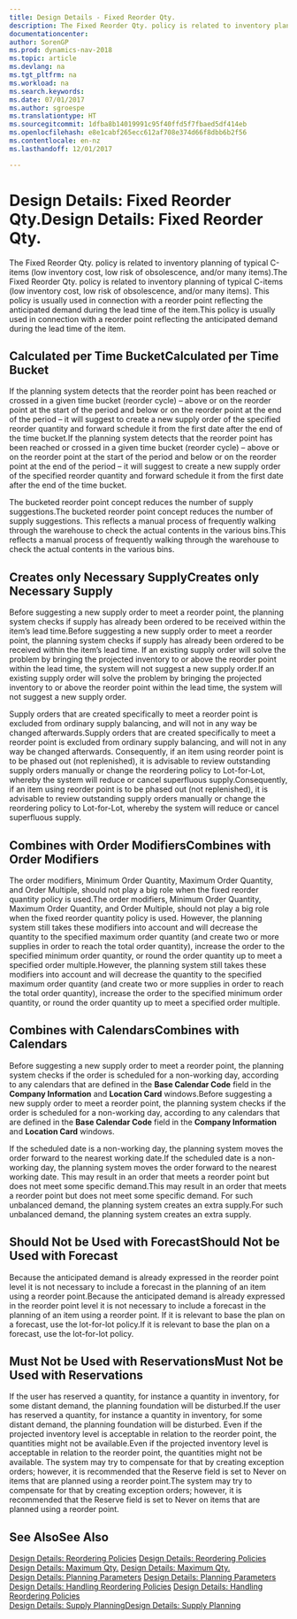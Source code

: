```yaml
---
title: Design Details - Fixed Reorder Qty.
description: The Fixed Reorder Qty. policy is related to inventory planning of typical C-items (low inventory cost, low risk of obsolescence, and/or many items). This policy is usually used in connection with a reorder point reflecting the anticipated demand during the lead time of the item.
documentationcenter: 
author: SorenGP
ms.prod: dynamics-nav-2018
ms.topic: article
ms.devlang: na
ms.tgt_pltfrm: na
ms.workload: na
ms.search.keywords: 
ms.date: 07/01/2017
ms.author: sgroespe
ms.translationtype: HT
ms.sourcegitcommit: 1dfba8b14019991c95f40ffd5f7fbaed5df414eb
ms.openlocfilehash: e8e1cabf265ecc612af708e374d66f8dbb6b2f56
ms.contentlocale: en-nz
ms.lasthandoff: 12/01/2017

---
```

# <a name="design-details-fixed-reorder-qty"></a><span data-ttu-id="e0d99-104">Design Details: Fixed Reorder Qty.</span><span class="sxs-lookup"><span data-stu-id="e0d99-104">Design Details: Fixed Reorder Qty.</span></span>
<span data-ttu-id="e0d99-105">The Fixed Reorder Qty. policy is related to inventory planning of typical C-items (low inventory cost, low risk of obsolescence, and/or many items).</span><span class="sxs-lookup"><span data-stu-id="e0d99-105">The Fixed Reorder Qty. policy is related to inventory planning of typical C-items (low inventory cost, low risk of obsolescence, and/or many items).</span></span> <span data-ttu-id="e0d99-106">This policy is usually used in connection with a reorder point reflecting the anticipated demand during the lead time of the item.</span><span class="sxs-lookup"><span data-stu-id="e0d99-106">This policy is usually used in connection with a reorder point reflecting the anticipated demand during the lead time of the item.</span></span>  

## <a name="calculated-per-time-bucket"></a><span data-ttu-id="e0d99-107">Calculated per Time Bucket</span><span class="sxs-lookup"><span data-stu-id="e0d99-107">Calculated per Time Bucket</span></span>  
 <span data-ttu-id="e0d99-108">If the planning system detects that the reorder point has been reached or crossed in a given time bucket (reorder cycle) – above or on the reorder point at the start of the period and below or on the reorder point at the end of the period – it will suggest to create a new supply order of the specified reorder quantity and forward schedule it from the first date after the end of the time bucket.</span><span class="sxs-lookup"><span data-stu-id="e0d99-108">If the planning system detects that the reorder point has been reached or crossed in a given time bucket (reorder cycle) – above or on the reorder point at the start of the period and below or on the reorder point at the end of the period – it will suggest to create a new supply order of the specified reorder quantity and forward schedule it from the first date after the end of the time bucket.</span></span>  

 <span data-ttu-id="e0d99-109">The bucketed reorder point concept reduces the number of supply suggestions.</span><span class="sxs-lookup"><span data-stu-id="e0d99-109">The bucketed reorder point concept reduces the number of supply suggestions.</span></span> <span data-ttu-id="e0d99-110">This reflects a manual process of frequently walking through the warehouse to check the actual contents in the various bins.</span><span class="sxs-lookup"><span data-stu-id="e0d99-110">This reflects a manual process of frequently walking through the warehouse to check the actual contents in the various bins.</span></span>  

## <a name="creates-only-necessary-supply"></a><span data-ttu-id="e0d99-111">Creates only Necessary Supply</span><span class="sxs-lookup"><span data-stu-id="e0d99-111">Creates only Necessary Supply</span></span>  
 <span data-ttu-id="e0d99-112">Before suggesting a new supply order to meet a reorder point, the planning system checks if supply has already been ordered to be received within the item’s lead time.</span><span class="sxs-lookup"><span data-stu-id="e0d99-112">Before suggesting a new supply order to meet a reorder point, the planning system checks if supply has already been ordered to be received within the item’s lead time.</span></span> <span data-ttu-id="e0d99-113">If an existing supply order will solve the problem by bringing the projected inventory to or above the reorder point within the lead time, the system will not suggest a new supply order.</span><span class="sxs-lookup"><span data-stu-id="e0d99-113">If an existing supply order will solve the problem by bringing the projected inventory to or above the reorder point within the lead time, the system will not suggest a new supply order.</span></span>  

 <span data-ttu-id="e0d99-114">Supply orders that are created specifically to meet a reorder point is excluded from ordinary supply balancing, and will not in any way be changed afterwards.</span><span class="sxs-lookup"><span data-stu-id="e0d99-114">Supply orders that are created specifically to meet a reorder point is excluded from ordinary supply balancing, and will not in any way be changed afterwards.</span></span> <span data-ttu-id="e0d99-115">Consequently, if an item using reorder point is to be phased out (not replenished), it is advisable to review outstanding supply orders manually or change the reordering policy to Lot-for-Lot, whereby the system will reduce or cancel superfluous supply.</span><span class="sxs-lookup"><span data-stu-id="e0d99-115">Consequently, if an item using reorder point is to be phased out (not replenished), it is advisable to review outstanding supply orders manually or change the reordering policy to Lot-for-Lot, whereby the system will reduce or cancel superfluous supply.</span></span>  

## <a name="combines-with-order-modifiers"></a><span data-ttu-id="e0d99-116">Combines with Order Modifiers</span><span class="sxs-lookup"><span data-stu-id="e0d99-116">Combines with Order Modifiers</span></span>  
 <span data-ttu-id="e0d99-117">The order modifiers, Minimum Order Quantity, Maximum Order Quantity, and Order Multiple, should not play a big role when the fixed reorder quantity policy is used.</span><span class="sxs-lookup"><span data-stu-id="e0d99-117">The order modifiers, Minimum Order Quantity, Maximum Order Quantity, and Order Multiple, should not play a big role when the fixed reorder quantity policy is used.</span></span> <span data-ttu-id="e0d99-118">However, the planning system still takes these modifiers into account and will decrease the quantity to the specified maximum order quantity (and create two or more supplies in order to reach the total order quantity), increase the order to the specified minimum order quantity, or round the order quantity up to meet a specified order multiple.</span><span class="sxs-lookup"><span data-stu-id="e0d99-118">However, the planning system still takes these modifiers into account and will decrease the quantity to the specified maximum order quantity (and create two or more supplies in order to reach the total order quantity), increase the order to the specified minimum order quantity, or round the order quantity up to meet a specified order multiple.</span></span>  

## <a name="combines-with-calendars"></a><span data-ttu-id="e0d99-119">Combines with Calendars</span><span class="sxs-lookup"><span data-stu-id="e0d99-119">Combines with Calendars</span></span>  
 <span data-ttu-id="e0d99-120">Before suggesting a new supply order to meet a reorder point, the planning system checks if the order is scheduled for a non-working day, according to any calendars that are defined in the **Base Calendar Code** field in the **Company Information** and **Location Card** windows.</span><span class="sxs-lookup"><span data-stu-id="e0d99-120">Before suggesting a new supply order to meet a reorder point, the planning system checks if the order is scheduled for a non-working day, according to any calendars that are defined in the **Base Calendar Code** field in the **Company Information** and **Location Card** windows.</span></span>  

 <span data-ttu-id="e0d99-121">If the scheduled date is a non-working day, the planning system moves the order forward to the nearest working date.</span><span class="sxs-lookup"><span data-stu-id="e0d99-121">If the scheduled date is a non-working day, the planning system moves the order forward to the nearest working date.</span></span> <span data-ttu-id="e0d99-122">This may result in an order that meets a reorder point but does not meet some specific demand.</span><span class="sxs-lookup"><span data-stu-id="e0d99-122">This may result in an order that meets a reorder point but does not meet some specific demand.</span></span> <span data-ttu-id="e0d99-123">For such unbalanced demand, the planning system creates an extra supply.</span><span class="sxs-lookup"><span data-stu-id="e0d99-123">For such unbalanced demand, the planning system creates an extra supply.</span></span>  

## <a name="should-not-be-used-with-forecast"></a><span data-ttu-id="e0d99-124">Should Not be Used with Forecast</span><span class="sxs-lookup"><span data-stu-id="e0d99-124">Should Not be Used with Forecast</span></span>  
 <span data-ttu-id="e0d99-125">Because the anticipated demand is already expressed in the reorder point level it is not necessary to include a forecast in the planning of an item using a reorder point.</span><span class="sxs-lookup"><span data-stu-id="e0d99-125">Because the anticipated demand is already expressed in the reorder point level it is not necessary to include a forecast in the planning of an item using a reorder point.</span></span> <span data-ttu-id="e0d99-126">If it is relevant to base the plan on a forecast, use the lot-for-lot policy.</span><span class="sxs-lookup"><span data-stu-id="e0d99-126">If it is relevant to base the plan on a forecast, use the lot-for-lot policy.</span></span>  

## <a name="must-not-be-used-with-reservations"></a><span data-ttu-id="e0d99-127">Must Not be Used with Reservations</span><span class="sxs-lookup"><span data-stu-id="e0d99-127">Must Not be Used with Reservations</span></span>  
 <span data-ttu-id="e0d99-128">If the user has reserved a quantity, for instance a quantity in inventory, for some distant demand, the planning foundation will be disturbed.</span><span class="sxs-lookup"><span data-stu-id="e0d99-128">If the user has reserved a quantity, for instance a quantity in inventory, for some distant demand, the planning foundation will be disturbed.</span></span> <span data-ttu-id="e0d99-129">Even if the projected inventory level is acceptable in relation to the reorder point, the quantities might not be available.</span><span class="sxs-lookup"><span data-stu-id="e0d99-129">Even if the projected inventory level is acceptable in relation to the reorder point, the quantities might not be available.</span></span> <span data-ttu-id="e0d99-130">The system may try to compensate for that by creating exception orders; however, it is recommended that the Reserve field is set to Never on items that are planned using a reorder point.</span><span class="sxs-lookup"><span data-stu-id="e0d99-130">The system may try to compensate for that by creating exception orders; however, it is recommended that the Reserve field is set to Never on items that are planned using a reorder point.</span></span>  

## <a name="see-also"></a><span data-ttu-id="e0d99-131">See Also</span><span class="sxs-lookup"><span data-stu-id="e0d99-131">See Also</span></span>  
 <span data-ttu-id="e0d99-132">[Design Details: Reordering Policies](design-details-reordering-policies.md) </span><span class="sxs-lookup"><span data-stu-id="e0d99-132">[Design Details: Reordering Policies](design-details-reordering-policies.md) </span></span>  
 <span data-ttu-id="e0d99-133">[Design Details: Maximum Qty.](design-details-maximum-qty.md) </span><span class="sxs-lookup"><span data-stu-id="e0d99-133">[Design Details: Maximum Qty.](design-details-maximum-qty.md) </span></span>  
 <span data-ttu-id="e0d99-134">[Design Details: Planning Parameters](design-details-planning-parameters.md) </span><span class="sxs-lookup"><span data-stu-id="e0d99-134">[Design Details: Planning Parameters](design-details-planning-parameters.md) </span></span>  
 <span data-ttu-id="e0d99-135">[Design Details: Handling Reordering Policies](design-details-handling-reordering-policies.md) </span><span class="sxs-lookup"><span data-stu-id="e0d99-135">[Design Details: Handling Reordering Policies](design-details-handling-reordering-policies.md) </span></span>  
 [<span data-ttu-id="e0d99-136">Design Details: Supply Planning</span><span class="sxs-lookup"><span data-stu-id="e0d99-136">Design Details: Supply Planning</span></span>](design-details-supply-planning.md)

